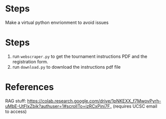 # Steps
Make a virtual python envrionment to avoid issues

# Steps
1. run `webscraper.py` to get the tournament instructions PDF and the registration form.
2. run `download.py` to download the instructions pdf file




# References
RAG stuff: https://colab.research.google.com/drive/1pNKEXX_f7MwovPyrh-uMbE-UtFIxZbik?authuser=1#scrollTo=izRCxPini7F_ (requires UCSC email to access)